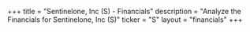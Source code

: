 +++
title = "Sentinelone, Inc (S) - Financials"
description = "Analyze the Financials for Sentinelone, Inc (S)"
ticker = "S"
layout = "financials"
+++

